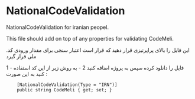 # NationalCodeValidation
NationalCodeValidation for iranian peopel.


This file should add on top of any properties for validating CodeMeli.

.این فایل را بالای پراپرتیزی قرار دهید که قرار است اعتبار سنجی برای مقدار ورودی کد ملی قرار گیرد


1 - فایل را دانلود کرده سپس به پروژه اضافه کنید
2  - به روش زیر از این کد استفاده کنید
به این صورت  :


        [NationalCodeValidation(Type = "IRN")]
        public string CodeMeli { get; set; }
